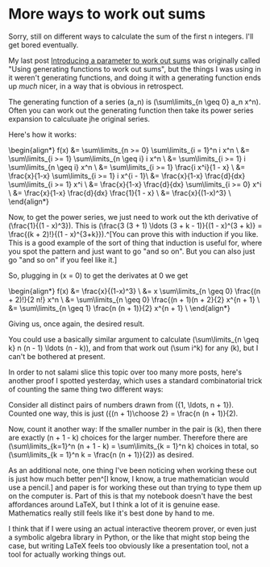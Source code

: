 # More ways to work out sums

Sorry, still on different ways to calculate the sum of the first n integers. I'll get bored eventually.

My last post [Introducing a parameter to work out sums](https://notebook.drmaciver.com/posts/2025-04-25-13:33.html) was originally called "Using generating functions to work out sums", but the things I was using in it weren't generating functions, and doing it with a generating function ends up *much* nicer, in a way that is obvious in retrospect.

The generating function of a series \(a_n\) is \(\sum\limits_{n \geq 0} a_n x^n\). Often you can work out the generating function then take its power series expansion to calculuate jhe original series.

Here's how it works:

\begin{align*}
f(x) &= \sum\limits_{n >= 0} \sum\limits_{i = 1}^n i x^n \\
&= \sum\limits_{i >= 1} \sum\limits_{n \geq i} i x^n \\
&= \sum\limits_{i >= 1} i \sum\limits_{n \geq i} x^n \\
&= \sum\limits_{i >= 1} \frac{i x^i}{1 - x} \\
&= \frac{x}{1-x} \sum\limits_{i >= 1} i x^{i - 1}\\
&= \frac{x}{1-x} \frac{d}{dx} \sum\limits_{i >= 1} x^i \\
&= \frac{x}{1-x} \frac{d}{dx} \sum\limits_{i >= 0} x^i \\
&= \frac{x}{1-x} \frac{d}{dx} \frac{1}{1 - x} \\
&= \frac{x}{(1-x)^3} \\
\end{align*}

Now, to get the power series, we just need to work out the kth derivative of \(\frac{1}{(1 - x)^3}\). This is \(\frac{3 (3 + 1) \ldots (3 + k - 1)}{(1 - x)^(3 + k)} = \frac{(k + 2)!}{(1 - x)^{3+k}}\).^[You can prove this with induction if you like. This is a good example of the sort of thing that induction is useful for, where you spot the pattern and just want to go "and so on". But you can also just go "and so on" if you feel like it.]

So, plugging in \(x = 0\) to get the derivates at 0 we get

\begin{align*}
f(x) &= \frac{x}{(1-x)^3} \\
&= x \sum\limits_{n \geq 0} \frac{(n + 2)!}{2 n!} x^n \\
&= \sum\limits_{n \geq 0} \frac{(n + 1)(n + 2}{2} x^{n + 1} \\
&= \sum\limits_{n \geq 1} \frac{n (n + 1)}{2} x^{n + 1} \\
\end{align*}

Giving us, once again, the desired result.

You could use a basically similar argument to calculate \(\sum\limits_{n \geq k} n (n - 1) \ldots (n - k)\), and from that work out \(\sum i^k\) for any \(k\), but I can't be bothered at present.

In order to not salami slice this topic over too many more posts, here's another proof I spotted yesterday, which uses a standard combinatorial trick of counting the same thing two different ways:

Consider all distinct pairs of numbers drawn from \(\{1, \ldots, n + 1\}\). Counted one way, this is just \({(n + 1)\choose 2} = \frac{n (n + 1)}{2\).

Now, count it another way: If the smaller number in the pair is \(k\), then there are exactly \(n + 1 - k\) choices for the larger number. Therefore there are \(\sum\limits_{k=1}^n (n + 1 - k) = \sum\limits_{k = 1}^n k\) choices in total, so \(\sum\limits_{k = 1}^n k = \frac{n (n + 1)}{2}\) as desired.

As an additional note, one thing I've been noticing when working these out is just how much better pen^[I know, I know, a true mathematician would use a pencil.] and paper is for working these out than trying to type them up on the computer is. Part of this is that my notebook doesn't have the best affordances around LaTeX, but I think a lot of it is genuine ease. Mathematics really still feels like it's best done by hand to me.

I think that if I were using an actual interactive theorem prover, or even just a symbolic algebra library in Python, or the like that might stop being the case, but writing LaTeX feels too obviously like a presentation tool, not a tool for actually working things out.
